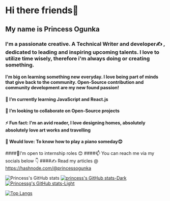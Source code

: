 # Hi there friends👋

## My name is Princess Ogunka
### I'm a passionate creative. A Technical Writer and developer✍ , dedicated to leading and inspiring upcoming talents. I love to utilize time wisely, therefore i'm always doing or creating something.
#### I'm big on learning something new everyday. I love being part of minds that give back to the community. Open-Source contribution and community development are my new found passion!
#### 🌱 I’m currently learning JavaScript and React.js
#### 👯 I’m looking to collaborate on Open-Source projects
#### ⚡ Fun fact: I'm an avid reader, I love designing homes, absolutely absolutely love art works and travelling 
#### 🎸 Would love: To know how to play a piano someday😊
####🙂I'm open to internship roles 😊
####📫 You can reach me via my socials below 👇
####✍ Read my articles @ https://hashnode.com/@princessogunka

![Princess's GitHub stats](https://github-readme-stats.vercel.app/api?username=princessbillions&show_icons=true&theme=material-palenight)
[![princess's GitHub stats-Dark](https://github-readme-stats.vercel.app/api?username=princessbillions&show_icons=true&theme=dark#gh-dark-mode-only)](https://github.com/princessbillions/github-readme-stats#gh-dark-mode-only)
[![Princessg's GitHub stats-Light](https://github-readme-stats.vercel.app/api?username=princessbillions&show_icons=true&theme=default#gh-light-mode-only)](https://github.com/princessbillions/github-readme-stats#gh-light-mode-only)

[![Top Langs](https://github-readme-stats.vercel.app/api/top-langs/?username=princessbillions&layout=compact)](https://github.com/princessbillions/github-readme-stats)
  
